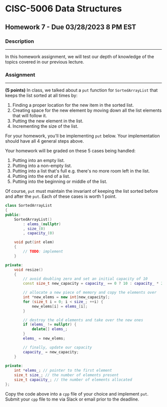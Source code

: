 # CISC-5006 Data Structures

## Homework 7 -  Due 03/28/2023 8 PM EST


### Description
---
In this homework assignment, we will test our depth of knowledge of the topics covered in our previous lecture.


### Assignment
---

__(5 points)__ In class, we talked about a `put` function for `SortedArrayList` that keeps the list sorted at all times by:

1. Finding a proper location for the new item in the sorted list.
2. Creating space for the new element by moving down all the list elements that will follow it.
3. Putting the new element in the list.
4. Incrementing the size of the list.

For your homework, you'll be implementing `put` below. Your implementation should have all 4 general steps above. 

Your homework will be graded on these 5 cases being handled:

1. Putting into an empty list.
2. Putting into a non-empty list.
3. Putting into a list that's full e.g. there's no more room left in the list.
4. Putting into the end of a list.
5. Putting into the beginning or middle of the list.

Of course, `put` must maintain the invariant of keeping the list sorted before and after the `put`. Each of these cases is worth 1 point.

```cpp
class SortedArrayList
{
public:
    SortedArrayList()
        : elems_(nullptr)
        , size_(0)
        , capacity_(0)

    void put(int elem)
    {
        // TODO: implement
    }

private:
    void resize()
    {
        // avoid doubling zero and set an initial capacity of 10
        const size_t new_capacity = capacity_ == 0 ? 10 : capacity_ * 2;

        // allocate a new piece of memory and copy the elements over
        int *new_elems = new int[new_capacity];
        for (size_t i = 0; i < size_; ++i) {
            new_elems[i] = elems_[i];
        }

        // destroy the old elements and take over the new ones
        if (elems_ != nullptr) {
            delete[] elems_;
        }
        elems_ = new_elems;

        // finally, update our capacity
        capacity_ = new_capacity;
    }
    
private:
    int *elems_; // pointer to the first element
    size_t size_; // the number of elements present
    size_t capacity_; // the number of elements allocated
};
```

Copy the code above into a `cpp` file of your choice and implement `put`. Submit your `cpp` file to me via Slack or email prior to the deadline.